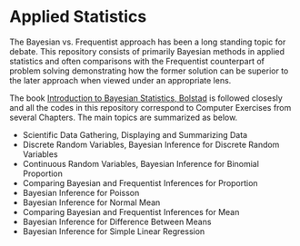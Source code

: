 # Applied Statistics

The Bayesian vs. Frequentist approach has been a long standing topic for debate. 
This repository consists of primarily Bayesian methods in applied statistics and often comparisons with the Frequentist counterpart of problem 
solving demonstrating how the former solution can be superior to the later approach when viewed under an appropriate lens.

The book [Introduction to Bayesian Statistics, Bolstad](https://onlinelibrary.wiley.com/doi/book/10.1002/9781118593165) is followed closesly and all the codes in this repository correspond to Computer Exercises from several Chapters. The main topics are summarized as below.

* Scientific Data Gathering, Displaying and Summarizing Data
* Discrete Random Variables, Bayesian Inference for Discrete Random  Variables
* Continuous Random Variables, Bayesian Inference for Binomial Proportion
* Comparing Bayesian and Frequentist Inferences for Proportion
* Bayesian Inference for Poisson
* Bayesian Inference for Normal Mean
* Comparing Bayesian and Frequentist Inferences for Mean
* Bayesian Inference for Difference Between Means
* Bayesian Inference for Simple Linear Regression
